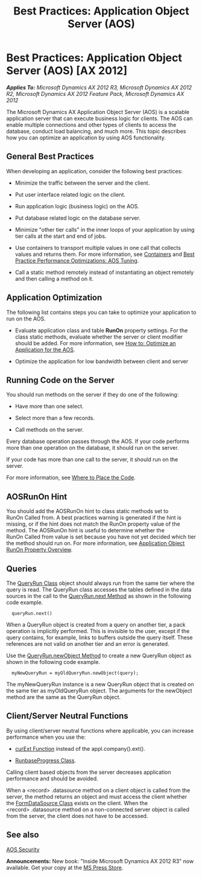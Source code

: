﻿---
title: 'Best Practices: Application Object Server (AOS)'
TOCTitle: 'Best Practices: Application Object Server (AOS)'
ms:assetid: d3ad30d8-9692-4f58-98bc-817af4bfe411
ms:mtpsurl: https://msdn.microsoft.com/en-us/library/Cc576577(v=AX.60)
ms:contentKeyID: 35251968
ms.date: 05/18/2015
mtps_version: v=AX.60
---

# Best Practices: Application Object Server (AOS) [AX 2012]


_**Applies To:** Microsoft Dynamics AX 2012 R3, Microsoft Dynamics AX 2012 R2, Microsoft Dynamics AX 2012 Feature Pack, Microsoft Dynamics AX 2012_

The Microsoft Dynamics AX Application Object Server (AOS) is a scalable application server that can execute business logic for clients. The AOS can enable multiple connections and other types of clients to access the database, conduct load balancing, and much more. This topic describes how you can optimize an application by using AOS functionality.

## General Best Practices

When developing an application, consider the following best practices:

  - Minimize the traffic between the server and the client.

  - Put user interface related logic on the client.

  - Run application logic (business logic) on the AOS.

  - Put database related logic on the database server.

  - Minimize "other tier calls" in the inner loops of your application by using tier calls at the start and end of jobs.

  - Use containers to transport multiple values in one call that collects values and returns them. For more information, see [Containers](containers.md) and [Best Practice Performance Optimizations: AOS Tuning](best-practice-performance-optimizations-aos-tuning.md).

  - Call a static method remotely instead of instantiating an object remotely and then calling a method on it.

## Application Optimization

The following list contains steps you can take to optimize your application to run on the AOS.

  - Evaluate application class and table **RunOn** property settings. For the class static methods, evaluate whether the server or client modifier should be added. For more information, see [How to: Optimize an Application for the AOS](how-to-optimize-an-application-for-the-aos.md).

  - Optimize the application for low bandwidth between client and server

## Running Code on the Server

You should run methods on the server if they do one of the following:

  - Have more than one select.

  - Select more than a few records.

  - Call methods on the server.

Every database operation passes through the AOS. If your code performs more than one operation on the database, it should run on the server.

If your code has more than one call to the server, it should run on the server.

For more information, see [Where to Place the Code](where-to-place-the-code.md).

## AOSRunOn Hint

You should add the AOSRunOn hint to class static methods set to RunOn Called from. A best practices warning is generated if the hint is missing, or if the hint does not match the RunOn property value of the method. The AOSRunOn hint is useful to determine whether the RunOn Called from value is set because you have not yet decided which tier the method should run on. For more information, see [Application Object RunOn Property Overview](application-object-runon-property-overview.md).

## Queries

The [QueryRun Class](https://msdn.microsoft.com/en-us/library/gg923354\(v=ax.60\)) object should always run from the same tier where the query is read. The QueryRun class accesses the tables defined in the data sources in the call to the [QueryRun.next Method](https://msdn.microsoft.com/en-us/library/gg923364\(v=ax.60\)) as shown in the following code example.
  ```X++  
    queryRun.next()
  ```
When a QueryRun object is created from a query on another tier, a pack operation is implicitly performed. This is invisible to the user, except if the query contains, for example, links to buffers outside the query itself. These references are not valid on another tier and an error is generated.

Use the [QueryRun.newObject Method](https://msdn.microsoft.com/en-us/library/gg923363\(v=ax.60\)) to create a new QueryRun object as shown in the following code example.
  ```X++  
    myNewQueryRun = myOldQueryRun.newObject(query);
  ```
The myNewQueryRun instance is a new QueryRun object that is created on the same tier as myOldQueryRun object. The arguments for the newObject method are the same as the QueryRun object.

## Client/Server Neutral Functions

By using client/server neutral functions where applicable, you can increase performance when you use the:

  - [curExt Function](https://msdn.microsoft.com/en-us/library/aa887473\(v=ax.60\)) instead of the appl.company().ext().

  - [RunbaseProgress Class](https://msdn.microsoft.com/en-us/library/gg823022\(v=ax.60\)).

Calling client based objects from the server decreases application performance and should be avoided.

When a \<record\> .datasource method on a client object is called from the server, the method returns an object and must access the client whether the [FormDataSource Class](https://msdn.microsoft.com/en-us/library/gg892246\(v=ax.60\)) exists on the client. When the \<record\> .datasource method on a non-connected server object is called from the server, the client does not have to be accessed.

## See also

[AOS Security](aos-security.md)

  
**Announcements:** New book: "Inside Microsoft Dynamics AX 2012 R3" now available. Get your copy at the [MS Press Store](https://www.microsoftpressstore.com/store/inside-microsoft-dynamics-ax-2012-r3-9780735685109).

